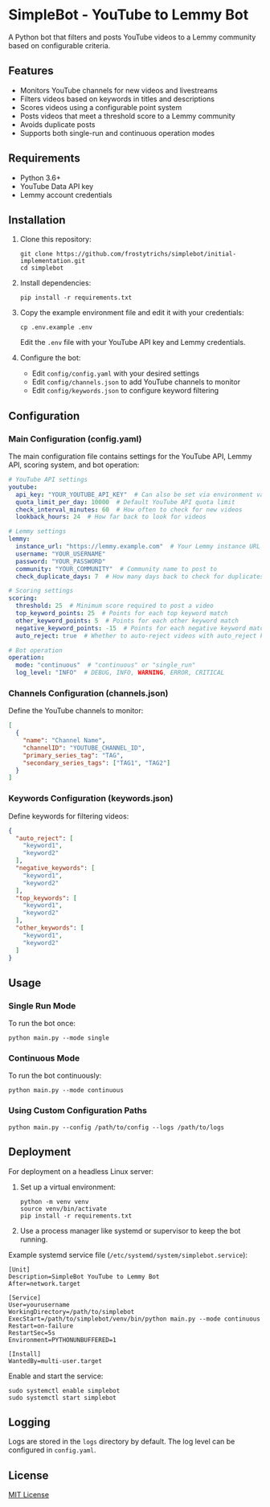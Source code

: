 # SimpleBot - YouTube to Lemmy Bot

A Python bot that filters and posts YouTube videos to a Lemmy community based on configurable criteria.

## Features

- Monitors YouTube channels for new videos and livestreams
- Filters videos based on keywords in titles and descriptions
- Scores videos using a configurable point system
- Posts videos that meet a threshold score to a Lemmy community
- Avoids duplicate posts
- Supports both single-run and continuous operation modes

## Requirements

- Python 3.6+
- YouTube Data API key
- Lemmy account credentials

## Installation

1. Clone this repository:
   ```
   git clone https://github.com/frostytrichs/simplebot/initial-implementation.git
   cd simplebot
   ```

2. Install dependencies:
   ```
   pip install -r requirements.txt
   ```

3. Copy the example environment file and edit it with your credentials:
   ```
   cp .env.example .env
   ```
   
   Edit the `.env` file with your YouTube API key and Lemmy credentials.

4. Configure the bot:
   - Edit `config/config.yaml` with your desired settings
   - Edit `config/channels.json` to add YouTube channels to monitor
   - Edit `config/keywords.json` to configure keyword filtering

## Configuration

### Main Configuration (config.yaml)

The main configuration file contains settings for the YouTube API, Lemmy API, scoring system, and bot operation:

```yaml
# YouTube API settings
youtube:
  api_key: "YOUR_YOUTUBE_API_KEY"  # Can also be set via environment variable
  quota_limit_per_day: 10000  # Default YouTube API quota limit
  check_interval_minutes: 60  # How often to check for new videos
  lookback_hours: 24  # How far back to look for videos

# Lemmy settings
lemmy:
  instance_url: "https://lemmy.example.com"  # Your Lemmy instance URL
  username: "YOUR_USERNAME"
  password: "YOUR_PASSWORD"
  community: "YOUR_COMMUNITY"  # Community name to post to
  check_duplicate_days: 7  # How many days back to check for duplicates

# Scoring settings
scoring:
  threshold: 25  # Minimum score required to post a video
  top_keyword_points: 25  # Points for each top keyword match
  other_keyword_points: 5  # Points for each other keyword match
  negative_keyword_points: -15  # Points for each negative keyword match
  auto_reject: true  # Whether to auto-reject videos with auto_reject keywords

# Bot operation
operation:
  mode: "continuous"  # "continuous" or "single_run"
  log_level: "INFO"  # DEBUG, INFO, WARNING, ERROR, CRITICAL
```

### Channels Configuration (channels.json)

Define the YouTube channels to monitor:

```json
[
  {
    "name": "Channel Name",
    "channelID": "YOUTUBE_CHANNEL_ID",
    "primary_series_tag": "TAG",
    "secondary_series_tags": ["TAG1", "TAG2"]
  }
]
```

### Keywords Configuration (keywords.json)

Define keywords for filtering videos:

```json
{
  "auto_reject": [
    "keyword1",
    "keyword2"
  ],
  "negative_keywords": [
    "keyword1",
    "keyword2"
  ],
  "top_keywords": [
    "keyword1",
    "keyword2"
  ],
  "other_keywords": [
    "keyword1",
    "keyword2"
  ]
}
```

## Usage

### Single Run Mode

To run the bot once:

```
python main.py --mode single
```

### Continuous Mode

To run the bot continuously:

```
python main.py --mode continuous
```

### Using Custom Configuration Paths

```
python main.py --config /path/to/config --logs /path/to/logs
```

## Deployment

For deployment on a headless Linux server:

1. Set up a virtual environment:
   ```
   python -m venv venv
   source venv/bin/activate
   pip install -r requirements.txt
   ```

2. Use a process manager like systemd or supervisor to keep the bot running.

Example systemd service file (`/etc/systemd/system/simplebot.service`):

```
[Unit]
Description=SimpleBot YouTube to Lemmy Bot
After=network.target

[Service]
User=yourusername
WorkingDirectory=/path/to/simplebot
ExecStart=/path/to/simplebot/venv/bin/python main.py --mode continuous
Restart=on-failure
RestartSec=5s
Environment=PYTHONUNBUFFERED=1

[Install]
WantedBy=multi-user.target
```

Enable and start the service:
```
sudo systemctl enable simplebot
sudo systemctl start simplebot
```

## Logging

Logs are stored in the `logs` directory by default. The log level can be configured in `config.yaml`.

## License

[MIT License](LICENSE)
